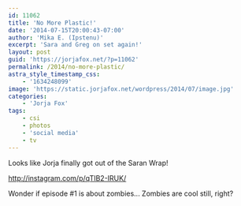 ```yaml
---
id: 11062
title: 'No More Plastic!'
date: '2014-07-15T20:00:43-07:00'
author: 'Mika E. (Ipstenu)'
excerpt: 'Sara and Greg on set again!'
layout: post
guid: 'https://jorjafox.net/?p=11062'
permalink: /2014/no-more-plastic/
astra_style_timestamp_css:
    - '1634248099'
image: 'https://static.jorjafox.net/wordpress/2014/07/image.jpg'
categories:
    - 'Jorja Fox'
tags:
    - csi
    - photos
    - 'social media'
    - tv
---
```


Looks like Jorja finally got out of the Saran Wrap!

http://instagram.com/p/qTIB2-IRUK/

Wonder if episode #1 is about zombies... Zombies are cool still, right?